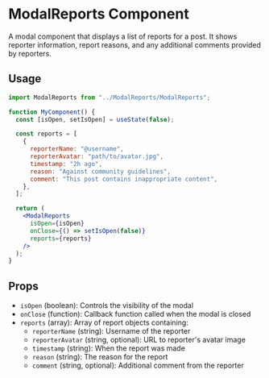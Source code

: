 # ModalReports Component

A modal component that displays a list of reports for a post. It shows reporter information, report reasons, and any additional comments provided by reporters.

## Usage

```jsx
import ModalReports from "../ModalReports/ModalReports";

function MyComponent() {
  const [isOpen, setIsOpen] = useState(false);

  const reports = [
    {
      reporterName: "@username",
      reporterAvatar: "path/to/avatar.jpg",
      timestamp: "2h ago",
      reason: "Against community guidelines",
      comment: "This post contains inappropriate content",
    },
  ];

  return (
    <ModalReports
      isOpen={isOpen}
      onClose={() => setIsOpen(false)}
      reports={reports}
    />
  );
}
```

## Props

- `isOpen` (boolean): Controls the visibility of the modal
- `onClose` (function): Callback function called when the modal is closed
- `reports` (array): Array of report objects containing:
  - `reporterName` (string): Username of the reporter
  - `reporterAvatar` (string, optional): URL to reporter's avatar image
  - `timestamp` (string): When the report was made
  - `reason` (string): The reason for the report
  - `comment` (string, optional): Additional comment from the reporter
